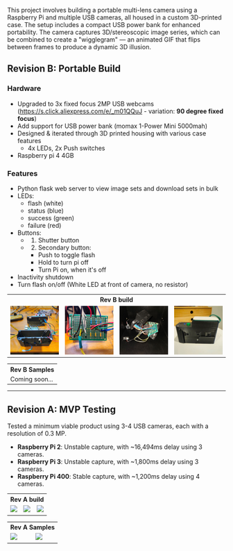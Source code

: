 This project involves building a portable multi-lens camera using a Raspberry Pi and multiple USB cameras, all housed in a custom 3D-printed case. The setup includes a compact USB power bank for enhanced portability. The camera captures 3D/stereoscopic image series, which can be combined to create a "wigglegram" — an animated GIF that flips between frames to produce a dynamic 3D illusion.

## Revision B: Portable Build

### Hardware
- Upgraded to 3x fixed focus 2MP USB webcams (https://s.click.aliexpress.com/e/_m01QQuJ - variation: **90 degree fixed focus**)
- Add support for USB power bank (momax 1-Power Mini 5000mah)
- Designed & iterated through 3D printed housing with various case features
  - 4x LEDs, 2x Push switches
- Raspberry pi 4 4GB

### Features
- Python flask web server to view image sets and download sets in bulk
- LEDs:
  - flash (white)
  - status (blue)
  - success (green)
  - failure (red)
- Buttons:
  - 1. Shutter button
  - 2. Secondary button:
    - Push to toggle flash
    - Hold to turn pi off
    - Turn Pi on, when it's off
- Inactivity shutdown
- Turn flash on/off (White LED at front of camera, no resistor)

<table>
  <tr><th colspan="4">Rev B build</th></tr>
  <tr>
    <td><img src="readme/rev2_a.jpg"></td>
    <td><img src="readme/rev2_b.jpg"></td>
    <td><img src="readme/rev2_c.jpg"></td>
    <td><img src="readme/rev2_d.jpg"></td>
  </tr>
</table>

<table>
  <tr><th colspan="3">Rev B Samples</th></tr>
  <tr>
    <td>Coming soon...</td>
  </tr>
</table>

---

## Revision A: MVP Testing
Tested a minimum viable product using 3-4 USB cameras, each with a resolution of 0.3 MP.
- **Raspberry Pi 2**: Unstable capture, with ~16,494ms delay using 3 cameras.
- **Raspberry Pi 3**: Unstable capture, with ~1,800ms delay using 3 cameras.
- **Raspberry Pi 400**: Stable capture, with ~1,200ms delay using 4 cameras.

<table>
  <tr><th colspan="3">Rev A build</th></tr>
  <tr>
    <td><img src="readme/webcams_1.jpg"></td>
    <td><img src="readme/webcams_2_back.jpg"></td>
    <td><img src="readme/webcams_3_front.jpg"></td>
  </tr>
</table>

<table>
  <tr><th colspan="2">Rev A Samples</th></tr>
  <tr>
    <td><img src="readme/1731046338_B.gif"></td>
    <td><img src="readme/1731052035_A.gif"></td>
  </tr>
</table>

